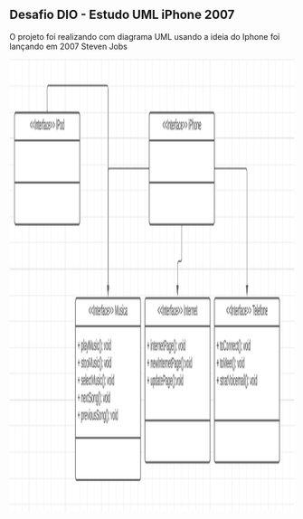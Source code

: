 ## Desafio DIO - Estudo UML iPhone 2007
O projeto foi realizando com diagrama UML usando a ideia do Iphone foi lançando em 2007 Steven Jobs

<p align="center">
    <img width="800" height="800" src="/src/img/UML.png" >
</p>
